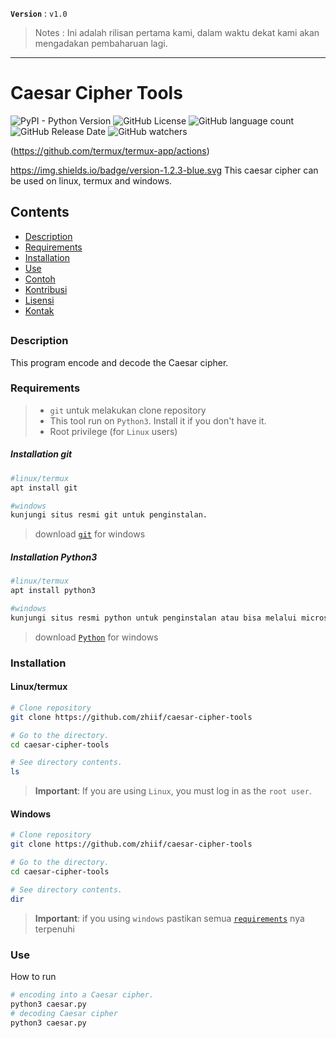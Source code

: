 <!-- Links -->
[bmac]: https://buymeacoffee.com/zh11f
[trakteer]: https://trakteer.id/zh11f

**`Version`** : `v1.0`

> Notes : Ini adalah rilisan pertama kami, dalam waktu dekat kami akan mengadakan pembaharuan lagi.

---

# Caesar Cipher Tools
![PyPI - Python Version](https://img.shields.io/pypi/pyversions/3?style=for-the-badge&logo=python&logoColor=%23e5e500&labelColor=black)
![GitHub License](https://img.shields.io/github/license/zhiif/caesar-cipher-tools)
![GitHub language count](https://img.shields.io/github/languages/count/zhiif/caesar-cipher-tools)
![GitHub Release Date](https://img.shields.io/github/release-date/zhiif/caesar-cipher-tools?display_date=created_at&style=flat&logo=github&color=white)
![GitHub watchers](https://img.shields.io/github/watchers/zhiif/caesar-cipher-tools?style=flat&logo=github&labelColor=gray&color=white)

(https://github.com/termux/termux-app/actions)



https://img.shields.io/badge/version-1.2.3-blue.svg
This caesar cipher can be used on linux, termux and windows.

## Contents
- [Description](#description)
- [Requirements](#requirements)
- [Installation](#installation)
- [Use](#use)
- [Contoh](#contoh)
- [Kontribusi](#kontribusi)
- [Lisensi](#lisensi)
- [Kontak](#kontak)
##

### Description
This program encode and decode the Caesar cipher.

### Requirements
> - `git` untuk melakukan clone repository 
> - This tool run on `Python3`. Install it if you don't have it.
> - Root privilege (for `Linux` users)
##### Installation git
```bash
#linux/termux
apt install git

#windows
kunjungi situs resmi git untuk penginstalan.
```
> download [`git`](https://git-scm.com/download/win) for windows

##### Installation Python3
```bash
#linux/termux
apt install python3

#windows
kunjungi situs resmi python untuk penginstalan atau bisa melalui microsoft store
```
> download [`Python`](https://www.python.org/downloads/windows/) for windows

### Installation
#### Linux/termux
```bash
# Clone repository
git clone https://github.com/zhiif/caesar-cipher-tools

# Go to the directory.
cd caesar-cipher-tools

# See directory contents.
ls
```
> **Important**: If you are using ```Linux```, you must log in as the `root user`.
#### Windows
```bash
# Clone repository
git clone https://github.com/zhiif/caesar-cipher-tools

# Go to the directory.
cd caesar-cipher-tools

# See directory contents.
dir
```
> **Important**: if you using ```windows``` pastikan semua [`requirements`](#requirements) nya terpenuhi
### Use
How to run
```bash
# encoding into a Caesar cipher.
python3 caesar.py
# decoding Caesar cipher
python3 caesar.py
```
